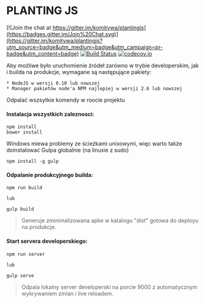 PLANTING JS
====

[![Join the chat at https://gitter.im/komitywa/plantingjs](https://badges.gitter.im/Join%20Chat.svg)](https://gitter.im/komitywa/plantingjs?utm_source=badge&utm_medium=badge&utm_campaign=pr-badge&utm_content=badge)
[![Build Status](https://travis-ci.org/komitywa/plantingjs.svg)](https://travis-ci.org/komitywa/plantingjs)
[![codecov.io](http://codecov.io/github/komitywa/plantingjs/coverage.svg?branch=master)](http://codecov.io/github/komitywa/plantingjs?branch=master)

Aby możliwe było uruchomienie źródeł zarówno w trybie developerskim, jak i builda na produkcje, wymagane są następujące pakiety:

    * NodeJS w wersji 0.10 lub nowszej
    * Manager pakietów node'a NPM najlepiej w wersji 2.6 lub nowszej


Odpalać wszsytkie komendy w roocie projektu

#### Instalacja wszystkich zaleznosci:

```shell
npm install
bower install
```

Windows miewa problemy ze ścieżkami unixowymi, więc warto także doinstalować Gulpa globalnie (na linuxie z sudo)

```shell
npm install -g gulp
```

#### Odpalanie produkcyjnego builda:

```shell
npm run build

lub

gulp build
```
> Generuje zminimalizowana apke w katalogu "dist" gotowa do deployu na produkcje.


#### Start servera developerskiego:

```shell
npm run server

lub

gulp serve
```
> Odpala lokalny server developerski na porcie 9000 z automatycznym wykrywaniem zmian i live reloadem.

